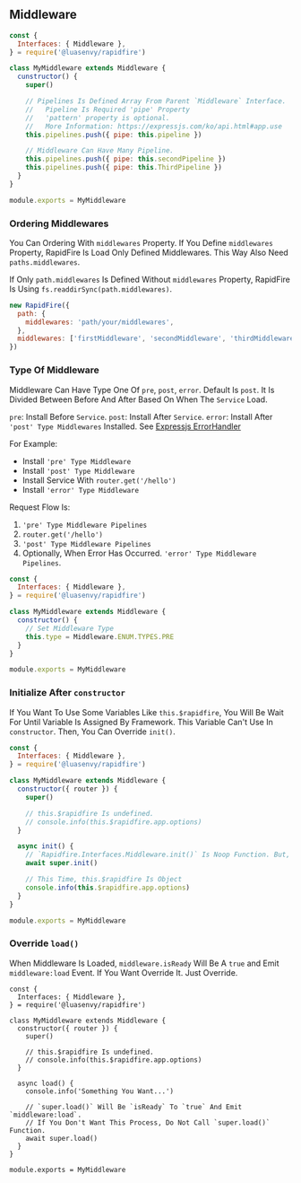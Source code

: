 ## Middleware

```javascript
const {
  Interfaces: { Middleware },
} = require('@luasenvy/rapidfire')

class MyMiddleware extends Middleware {
  cunstructor() {
    super()

    // Pipelines Is Defined Array From Parent `Middleware` Interface.
    //   Pipeline Is Required 'pipe' Property
    //   'pattern' property is optional.
    //   More Information: https://expressjs.com/ko/api.html#app.use
    this.pipelines.push({ pipe: this.pipeline })

    // Middleware Can Have Many Pipeline.
    this.pipelines.push({ pipe: this.secondPipeline })
    this.pipelines.push({ pipe: this.ThirdPipeline })
  }
}

module.exports = MyMiddleware
```

### Ordering Middlewares

You Can Ordering With `middlewares` Property. If You Define `middlewares` Property, RapidFire Is Load Only Defined Middlewares. This Way Also Need `paths.middlewares`.

If Only `path.middlewares` Is Defined Without `middlewares` Property, RapidFire Is Using `fs.readdirSync(path.middlewares)`.

```javascript
new RapidFire({
  path: {
    middlewares: 'path/your/middlewares',
  },
  middlewares: ['firstMiddleware', 'secondMiddleware', 'thirdMiddleware'],
})
```

### Type Of Middleware

Middleware Can Have Type One Of `pre`, `post`, `error`. Default Is `post`.
It Is Divided Between Before And After Based On When The `Service` Load.

`pre`: Install Before `Service`.
`post`: Install After `Service`.
`error`: Install After `'post' Type Middlewares` Installed. See [Expressjs ErrorHandler](https://expressjs.com/en/guide/error-handling.html)

For Example:
- Install `'pre' Type Middleware`
- Install `'post' Type Middleware`
- Install Service With `router.get('/hello')`
- Install `'error' Type Middleware`

Request Flow Is:
1. `'pre' Type Middleware Pipelines`
2. `router.get('/hello')`
3. `'post' Type Middleware Pipelines`
4. Optionally, When Error Has Occurred. `'error' Type Middleware Pipelines`.

```javascript
const {
  Interfaces: { Middleware },
} = require('@luasenvy/rapidfire')

class MyMiddleware extends Middleware {
  constructor() {
    // Set Middleware Type
    this.type = Middleware.ENUM.TYPES.PRE
  }
}

module.exports = MyMiddleware
```

### Initialize After `constructor`

If You Want To Use Some Variables Like `this.$rapidfire`, You Will Be Wait For Until Variable Is Assigned By Framework. This Variable Can't Use In `constructor`. Then, You Can Override `init()`.

```javascript
const {
  Interfaces: { Middleware },
} = require('@luasenvy/rapidfire')

class MyMiddleware extends Middleware {
  constructor({ router }) {
    super()

    // this.$rapidfire Is undefined.
    // console.info(this.$rapidfire.app.options)
  }

  async init() {
    // `Rapidfire.Interfaces.Middleware.init()` Is Noop Function. But, Call `super.init()` For Consistency.
    await super.init()

    // This Time, this.$rapidfire Is Object
    console.info(this.$rapidfire.app.options)
  }
}

module.exports = MyMiddleware
```

### Override `load()`

When Middleware Is Loaded, `middleware.isReady` Will Be A `true` and Emit `middleware:load` Event. If You Want Override It. Just Override.

```
const {
  Interfaces: { Middleware },
} = require('@luasenvy/rapidfire')

class MyMiddleware extends Middleware {
  constructor({ router }) {
    super()

    // this.$rapidfire Is undefined.
    // console.info(this.$rapidfire.app.options)
  }

  async load() {
    console.info('Something You Want...')

    // `super.load()` Will Be `isReady` To `true` And Emit `middleware:load`.
    // If You Don't Want This Process, Do Not Call `super.load()` Function.
    await super.load()
  }
}

module.exports = MyMiddleware
```
